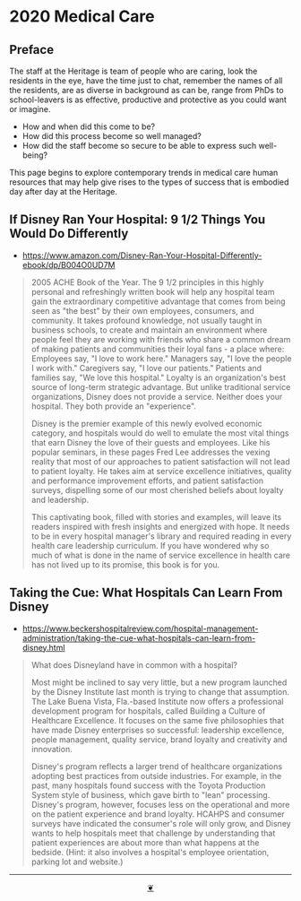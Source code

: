 # 2020 Medical Care

## Preface

The staff at the Heritage is team of people who are caring, look the residents in the eye, have the time just to chat, remember the names of all the residents, are as diverse in background as can be, range from PhDs to school-leavers is as effective, productive and protective as you could want or imagine.

* How and when did this come to be?
* How did this process become so well managed?
* How did the staff become so secure to be able to express such well-being?

This page begins to explore contemporary trends in medical care human resources that may help give rises to the types of success that is embodied day after day at the Heritage.


## If Disney Ran Your Hospital: 9 1/2 Things You Would Do Differently

* https://www.amazon.com/Disney-Ran-Your-Hospital-Differently-ebook/dp/B004O0UD7M

> 2005 ACHE Book of the Year. The 9 1/2 principles in this highly personal and refreshingly written book will help any hospital team gain the extraordinary competitive advantage that comes from being seen as "the best" by their own employees, consumers, and community. It takes profound knowledge, not usually taught in business schools, to create and maintain an environment where people feel they are working with friends who share a common dream of making patients and communities their loyal fans - a place where: Employees say, "I love to work here." Managers say, "I love the people I work with." Caregivers say, "I love our patients." Patients and families say, "We love this hospital." Loyalty is an organization's best source of long-term strategic advantage. But unlike traditional service organizations, Disney does not provide a service. Neither does your hospital. They both provide an "experience".
>
>Disney is the premier example of this newly evolved economic category, and hospitals would do well to emulate the most vital things that earn Disney the love of their guests and employees. Like his popular seminars, in these pages Fred Lee addresses the vexing reality that most of our approaches to patient satisfaction will not lead to patient loyalty. He takes aim at service excellence initiatives, quality and performance improvement efforts, and patient satisfaction surveys, dispelling some of our most cherished beliefs about loyalty and leadership.
>
>This captivating book, filled with stories and examples, will leave its readers inspired with fresh insights and energized with hope. It needs to be in every hospital manager's library and required reading in every health care leadership curriculum. If you have wondered why so much of what is done in the name of service excellence in health care has not lived up to its promise, this book is for you.

## Taking the Cue: What Hospitals Can Learn From Disney

* https://www.beckershospitalreview.com/hospital-management-administration/taking-the-cue-what-hospitals-can-learn-from-disney.html


>What does Disneyland have in common with a hospital?
>
>Most might be inclined to say very little, but a new program launched by the Disney Institute last month is trying to change that assumption. The Lake Buena Vista, Fla.-based Institute now offers a professional development program for hospitals, called Building a Culture of Healthcare Excellence. It focuses on the same five philosophies that have made Disney enterprises so successful: leadership excellence, people management, quality service, brand loyalty and creativity and innovation.
>
>Disney's program reflects a larger trend of healthcare organizations adopting best practices from outside industries. For example, in the past, many hospitals found success with the Toyota Production System style of business, which gave birth to "lean" processing. Disney's program, however, focuses less on the operational and more on the patient experience and brand loyalty. HCAHPS and consumer surveys have indicated the consumer's role will only grow, and Disney wants to help hospitals meet that challenge by understanding that patient experiences are about more than what happens at the bedside. (Hint: it also involves a hospital's employee orientation, parking lot and website.)

***

<center title="Return to top" ><a href=javascript:window.scrollTo(0,0); class=aDingbat > ❦ </a></center>
